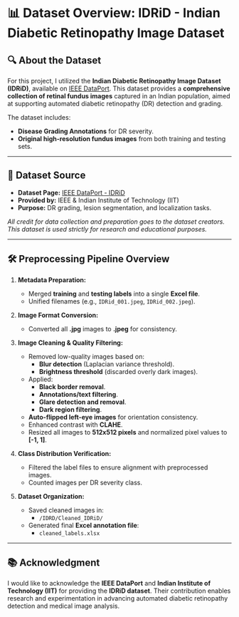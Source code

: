 # 📊 Dataset Overview: IDRiD - Indian Diabetic Retinopathy Image Dataset

## 🔍 About the Dataset

For this project, I utilized the **Indian Diabetic Retinopathy Image Dataset (IDRiD)**, available on [IEEE DataPort](https://ieee-dataport.org/open-access/indian-diabetic-retinopathy-image-dataset-idrid). This dataset provides a **comprehensive collection of retinal fundus images** captured in an Indian population, aimed at supporting automated diabetic retinopathy (DR) detection and grading.

The dataset includes:
- **Disease Grading Annotations** for DR severity.
- **Original high-resolution fundus images** from both training and testing sets.

---

## 📁 Dataset Source

- **Dataset Page:** [IEEE DataPort - IDRiD](https://ieee-dataport.org/open-access/indian-diabetic-retinopathy-image-dataset-idrid)
- **Provided by:** IEEE & Indian Institute of Technology (IIT)  
- **Purpose:** DR grading, lesion segmentation, and localization tasks.

_All credit for data collection and preparation goes to the dataset creators. This dataset is used strictly for research and educational purposes._

---

## 🛠️ Preprocessing Pipeline Overview

1. **Metadata Preparation:**
   - Merged **training** and **testing labels** into a single **Excel file**.
   - Unified filenames (e.g., `IDRid_001.jpeg`, `IDRid_002.jpeg`).

2. **Image Format Conversion:**
   - Converted all **.jpg** images to **.jpeg** for consistency.

3. **Image Cleaning & Quality Filtering:**
   - Removed low-quality images based on:
     - **Blur detection** (Laplacian variance threshold).
     - **Brightness threshold** (discarded overly dark images).
   - Applied:
     - **Black border removal**.
     - **Annotations/text filtering**.
     - **Glare detection and removal**.
     - **Dark region filtering**.
   - **Auto-flipped left-eye images** for orientation consistency.
   - Enhanced contrast with **CLAHE**.
   - Resized all images to **512x512 pixels** and normalized pixel values to **[-1, 1]**.

4. **Class Distribution Verification:**
   - Filtered the label files to ensure alignment with preprocessed images.
   - Counted images per DR severity class.

5. **Dataset Organization:**
   - Saved cleaned images in:
     - `/IDRD/Cleaned_IDRiD/`
   - Generated final **Excel annotation file**:
     - `cleaned_labels.xlsx`

---

## 📚 Acknowledgment

I would like to acknowledge the **IEEE DataPort** and **Indian Institute of Technology (IIT)** for providing the **IDRiD dataset**. Their contribution enables research and experimentation in advancing automated diabetic retinopathy detection and medical image analysis.

